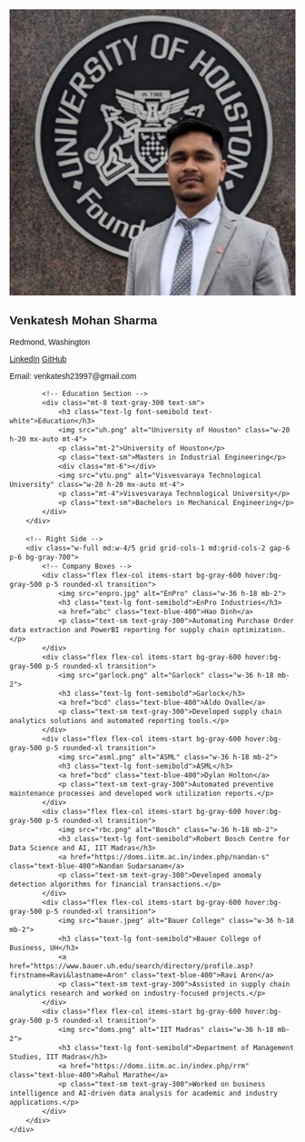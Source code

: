 <!DOCTYPE html>
<html lang="en">
<head>
    <meta charset="UTF-8">
    <meta name="viewport" content="width=device-width, initial-scale=1.0">
    <title>Venkatesh Mohan Sharma | Portfolio</title>
    <script src="https://cdn.tailwindcss.com"></script>
    <style>
        body {
            font-family: "Trebuchet MS", sans-serif;
        }
        h2 {
            font-family: "Arial Black", sans-serif;
        }
    </style>
</head>
<body class="bg-gray-900 text-white">
    <div class="flex flex-col md:flex-row h-auto md:h-screen">
        <!-- Left Sidebar -->
        <div class="w-full md:w-1/5 bg-gradient-to-b from-gray-700 to-black p-6 flex flex-col items-center text-center">
            <img src="myimage.jpeg" alt="Venkatesh Mohan Sharma" class="w-32 h-32 rounded-full border-4 border-gray-500">
            <h2 class="mt-4 text-lg font-semibold">Venkatesh Mohan Sharma</h2>
            <p class="mt-2 text-gray-300 text-sm">Redmond, Washington</p>
            <div class="mt-4 flex flex-row justify-center space-x-4">
                <a href="https://www.linkedin.com/in/venkateshmsharma/" class="text-blue-400 hover:text-blue-600">LinkedIn</a>
                <a href="https://github.com/venky0010?tab=repositories" class="text-gray-400 hover:text-gray-600">GitHub</a>
            </div>
            <div class="mt-6 text-gray-300 text-sm">
                <p>Email: venkatesh23997@gmail.com</p>
            </div>
            
            <!-- Education Section -->
            <div class="mt-8 text-gray-300 text-sm">
                <h3 class="text-lg font-semibold text-white">Education</h3>
                <img src="uh.png" alt="University of Houston" class="w-20 h-20 mx-auto mt-4">
                <p class="mt-2">University of Houston</p>
                <p class="text-sm">Masters in Industrial Engineering</p>
                <div class="mt-6"></div>
                <img src="vtu.png" alt="Visvesvaraya Technological University" class="w-20 h-20 mx-auto mt-4">
                <p class="mt-4">Visvesvaraya Technological University</p>
                <p class="text-sm">Bachelors in Mechanical Engineering</p>
            </div>
        </div>
        
        <!-- Right Side -->
        <div class="w-full md:w-4/5 grid grid-cols-1 md:grid-cols-2 gap-6 p-6 bg-gray-700">
            <!-- Company Boxes -->
            <div class="flex flex-col items-start bg-gray-600 hover:bg-gray-500 p-5 rounded-xl transition">
                <img src="enpro.jpg" alt="EnPro" class="w-36 h-18 mb-2">
                <h3 class="text-lg font-semibold">EnPro Industries</h3>
                <a href="abc" class="text-blue-400">Hao Dinh</a>
                <p class="text-sm text-gray-300">Automating Purchase Order data extraction and PowerBI reporting for supply chain optimization.</p>
            </div>
            <div class="flex flex-col items-start bg-gray-600 hover:bg-gray-500 p-5 rounded-xl transition">
                <img src="garlock.png" alt="Garlock" class="w-36 h-18 mb-2">
                <h3 class="text-lg font-semibold">Garlock</h3>
                <a href="bcd" class="text-blue-400">Aldo Ovalle</a>
                <p class="text-sm text-gray-300">Developed supply chain analytics solutions and automated reporting tools.</p>
            </div>
            <div class="flex flex-col items-start bg-gray-600 hover:bg-gray-500 p-5 rounded-xl transition">
                <img src="asml.png" alt="ASML" class="w-36 h-18 mb-2">
                <h3 class="text-lg font-semibold">ASML</h3>
                <a href="bcd" class="text-blue-400">Dylan Holton</a>
                <p class="text-sm text-gray-300">Automated preventive maintenance processes and developed work utilization reports.</p>
            </div>
            <div class="flex flex-col items-start bg-gray-600 hover:bg-gray-500 p-5 rounded-xl transition">
                <img src="rbc.png" alt="Bosch" class="w-36 h-18 mb-2">
                <h3 class="text-lg font-semibold">Robert Bosch Centre for Data Science and AI, IIT Madras</h3>
                <a href="https://doms.iitm.ac.in/index.php/nandan-s" class="text-blue-400">Nandan Sudarsanam</a>
                <p class="text-sm text-gray-300">Developed anomaly detection algorithms for financial transactions.</p>
            </div>
            <div class="flex flex-col items-start bg-gray-600 hover:bg-gray-500 p-5 rounded-xl transition">
                <img src="bauer.jpeg" alt="Bauer College" class="w-36 h-18 mb-2">
                <h3 class="text-lg font-semibold">Bauer College of Business, UH</h3>
                <a href="https://www.bauer.uh.edu/search/directory/profile.asp?firstname=Ravi&lastname=Aron" class="text-blue-400">Ravi Aron</a>
                <p class="text-sm text-gray-300">Assisted in supply chain analytics research and worked on industry-focused projects.</p>
            </div>
            <div class="flex flex-col items-start bg-gray-600 hover:bg-gray-500 p-5 rounded-xl transition">
                <img src="doms.png" alt="IIT Madras" class="w-36 h-18 mb-2">
                <h3 class="text-lg font-semibold">Department of Management Studies, IIT Madras</h3>
                <a href="https://doms.iitm.ac.in/index.php/rrm" class="text-blue-400">Rahul Marathe</a>
                <p class="text-sm text-gray-300">Worked on business intelligence and AI-driven data analysis for academic and industry applications.</p>
            </div>
        </div>
    </div>
</body>
</html>

